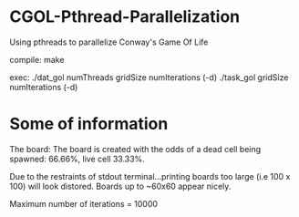 # CGOL-Pthread-Parallelization
Using pthreads to parallelize Conway's Game Of Life

compile: make

exec:
./dat_gol numThreads gridSize numIterations (-d)
./task_gol gridSize numIterations (-d)

# Some of information
The board: The board is created with the odds of a dead cell being spawned: 66.66%, live cell 33.33%.

Due to the restraints of stdout terminal...printing boards too large (i.e 100 x 100) will look distored.
Boards up to ~60x60 appear nicely.

Maximum number of iterations = 10000
